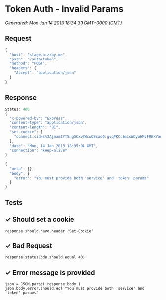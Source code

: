 # Token Auth - Invalid Params

*Generated: Mon Jan 14 2013 18:34:39 GMT+0000 (GMT)*
## Request
```javascript
{
  "host": "stage.bizzby.me",
  "path": "/auth/token",
  "method": "POST",
  "headers": {
    "Accept": "application/json"
  }
}
```

## Response
```javascript
Status: 400
{
  "x-powered-by": "Express",
  "content-type": "application/json",
  "content-length": "81",
  "set-cookie": [
    "connect.sid=s%3Ajmam1YTSng5CxvtWcwQ8cao0.gsqPKCcEmLsWDywHMzFRKkYaq62TLMmhtaAFTSYJ1qM; Path=/"
  ],
  "date": "Mon, 14 Jan 2013 18:35:04 GMT",
  "connection": "keep-alive"
}
```
```javascript
{
  "meta": {},
  "body": {
    "error": "You must provide both 'service' and 'token' params"
  }
}
```

## Tests

## ✓ Should set a cookie
```
response.should.have.header 'Set-Cookie'
```

## ✓ Bad Request
```
response.statusCode.should.equal 400
```

## ✓ Error message is provided
```
json = JSON.parse( response.body )
json.body.error.should.eql "You must provide both 'service' and 'token' params"
```


